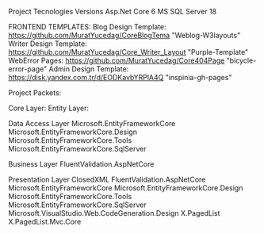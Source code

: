 Project Tecnologies Versions
Asp.Net Core 6
MS SQL Server 18

FRONTEND TEMPLATES:
Blog Design Template: https://github.com/MuratYucedag/CoreBlogTema "Weblog-W3layouts"
Writer Design Template: https://github.com/MuratYucedag/Core_Writer_Layout "Purple-Template"
WebError Pages: https://github.com/MuratYucedag/Core404Page "bicycle-error-page"
Admin Design Template: https://disk.yandex.com.tr/d/EODKavbYRPlA4Q "inspinia-gh-pages"

Project Packets:

Core Layer:
Entity Layer:

Data Access Layer
Microsoft.EntityFrameworkCore
Microsoft.EntityFrameworkCore.Design
Microsoft.EntityFrameworkCore.Tools
Microsoft.EntityFrameworkCore.SqlServer

Business Layer
FluentValidation.AspNetCore

Presentation Layer
ClosedXML
FluentValidation.AspNetCore
Microsoft.EntityFrameworkCore
Microsoft.EntityFrameworkCore.Design
Microsoft.EntityFrameworkCore.Tools
Microsoft.EntityFrameworkCore.SqlServer
Microsoft.VisualStudio.Web.CodeGeneration.Design
X.PagedList
X.PagedList.Mvc.Core